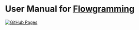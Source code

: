# User Manual for [Flowgramming](https://github.com/flowgrammers-org/flowgramming)

[![GitHub Pages](https://github.com/flowgrammers-org/flowgramming-manual/actions/workflows/build.yml/badge.svg?branch=main)](https://github.com/flowgrammers-org/flowgramming-manual/actions/workflows/build.yml)
